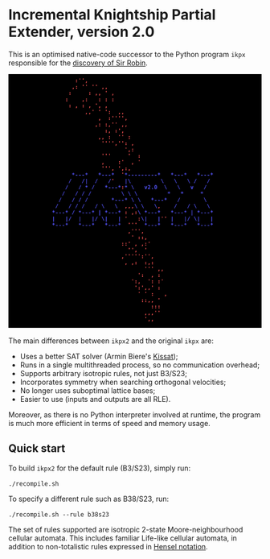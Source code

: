 # Incremental Knightship Partial Extender, version 2.0

This is an optimised native-code successor to the Python program `ikpx`
responsible for the [discovery of Sir Robin][1].

![](docs/logo.png)

The main differences between `ikpx2` and the original `ikpx` are:

 - Uses a better SAT solver (Armin Biere's [Kissat][2]);
 - Runs in a single multithreaded process, so no communication overhead;
 - Supports arbitrary isotropic rules, not just B3/S23;
 - Incorporates symmetry when searching orthogonal velocities;
 - No longer uses suboptimal lattice bases;
 - Easier to use (inputs and outputs are all RLE).

Moreover, as there is no Python interpreter involved at runtime, the
program is much more efficient in terms of speed and memory usage.

## Quick start

To build `ikpx2` for the default rule (B3/S23), simply run:

    ./recompile.sh

To specify a different rule such as B38/S23, run:

    ./recompile.sh --rule b38s23

The set of rules supported are isotropic 2-state Moore-neighbourhood
cellular automata. This includes familiar Life-like cellular automata,
in addition to non-totalistic rules expressed in [Hensel notation][3].

[1]: https://cp4space.wordpress.com/2018/03/11/a-rather-satisfying-winter/
[2]: https://github.com/arminbiere/kissat
[3]: https://www.conwaylife.com/wiki/Hensel_notation

